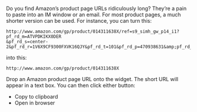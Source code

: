 Do you find Amazon’s product page URLs ridiculously long? They’re a pain to
paste into an IM window or an email. For most product pages, a much shorter
version can be used. For instance, you can turn this:

	http://www.amazon.com/gp/product/014311638X/ref=s9_simh_gw_p14_i1?pf_rd_m=ATVPDKIKX0DER
	&pf_rd_s=center-2&pf_rd_r=1V6X9CF9300FXVK16QJY&pf_rd_t=101&pf_rd_p=470938631&amp;pf_rd_i=507846

into this:

	http://www.amazon.com/gp/product/014311638X

Drop an Amazon product page URL onto the widget. The short URL will appear in
a text box. You can then click either button:

* Copy to clipboard
* Open in browser


